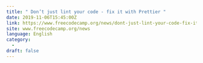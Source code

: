 ```yaml
---
title: " Don’t just lint your code - fix it with Prettier "
date: 2019-11-06T15:45:00Z
link: https://www.freecodecamp.org/news/dont-just-lint-your-code-fix-it-with-prettier/?utm_medium=RSS&utm_source=news.12bit.vn
site: www.freecodecamp.org/news
language: English
category:
  -   
draft: false
---
```

